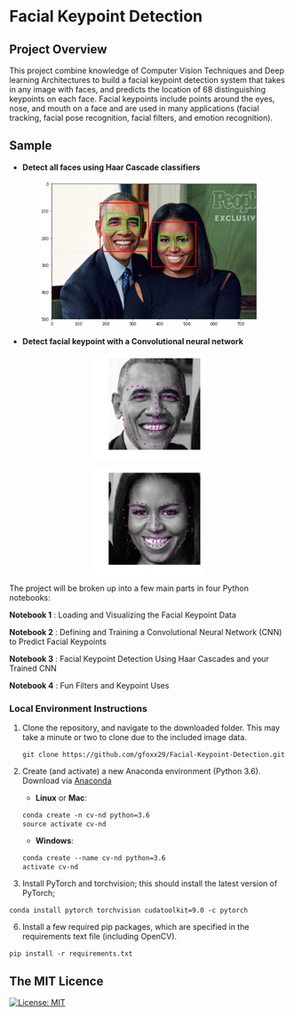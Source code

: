 # Facial Keypoint Detection

## Project Overview

This project combine knowledge of Computer Vision Techniques and Deep learning Architectures to build a facial keypoint detection system that takes in any image with faces, and predicts the location of 68 distinguishing keypoints on each face. Facial keypoints include points around the eyes, nose, and mouth on a face and are used in many applications (facial tracking, facial pose recognition, facial filters, and emotion recognition).

## Sample
+ **Detect all faces using Haar Cascade classifiers**
<p align="center"> <img src="images/Obamas.png" align="middle" alt="drawing" width="400px"> </p> 

+ **Detect facial keypoint with a Convolutional neural network**
<p align="center"> <img src="images/barack.png" align="middle" alt="drawing" width="200px"> </p>

<p align="center"> <img src="images/michelle.png" align="middle" alt="drawing" width="200px"> </p>

The project will be broken up into a few main parts in four Python notebooks:

__Notebook 1__ : Loading and Visualizing the Facial Keypoint Data

__Notebook 2__ : Defining and Training a Convolutional Neural Network (CNN) to Predict Facial Keypoints

__Notebook 3__ : Facial Keypoint Detection Using Haar Cascades and your Trained CNN

__Notebook 4__ : Fun Filters and Keypoint Uses

### Local Environment Instructions

1. Clone the repository, and navigate to the downloaded folder. This may take a minute or two to clone due to the included image data.
	```
	git clone https://github.com/gfoxx29/Facial-Keypoint-Detection.git
	```
2. Create (and activate) a new Anaconda environment (Python 3.6).
Download via [Anaconda](https://www.anaconda.com/distribution/)

	- __Linux__ or __Mac__: 
	```
	conda create -n cv-nd python=3.6
	source activate cv-nd
	```
	- __Windows__: 
	```
	conda create --name cv-nd python=3.6
	activate cv-nd
	```

3. Install PyTorch and torchvision; this should install the latest version of PyTorch;
```
conda install pytorch torchvision cudatoolkit=9.0 -c pytorch
```
6. Install a few required pip packages, which are specified in the requirements text file (including OpenCV).
```
pip install -r requirements.txt
```

## The MIT Licence
[![License: MIT](https://img.shields.io/badge/License-MIT-yellow.svg)](https://opensource.org/licenses/MIT)
